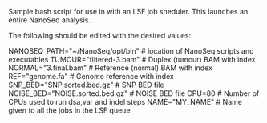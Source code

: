Sample bash script for use in with an LSF job sheduler. This launches an entire NanoSeq analysis. 

The following should be edited with the desired values:

NANOSEQ_PATH="~/NanoSeq/opt/bin"  # location of NanoSeq scripts and executables
TUMOUR="filtered-3.bam"           # Duplex (tumour) BAM with index
NORMAL="3.final.bam"              # Reference (normal) BAM with index
REF="genome.fa"                   # Genome reference with index
SNP_BED="SNP.sorted.bed.gz"       # SNP BED file
NOISE_BED="NOISE.sorted.bed.gz"   # NOISE BED file
CPU=80                            # Number of CPUs used to run dsa,var and indel steps
NAME="MY_NAME"                    # Name given to all the jobs in the LSF queue

